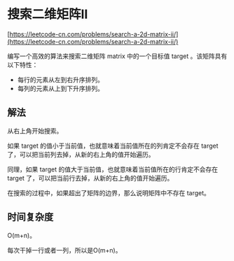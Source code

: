 # 搜索二维矩阵II

[https://leetcode-cn.com/problems/search-a-2d-matrix-ii/](https://leetcode-cn.com/problems/search-a-2d-matrix-ii/)

编写一个高效的算法来搜索二维矩阵 matrix 中的一个目标值 target 。该矩阵具有以下特性：

- 每行的元素从左到右升序排列。
- 每列的元素从上到下升序排列。

## 解法

从右上角开始搜索。

如果 target 的值小于当前值，也就意味着当前值所在的列肯定不会存在 target 了，可以把当前列去掉，从新的右上角的值开始遍历。

同理，如果 target 的值大于当前值，也就意味着当前值所在的行肯定不会存在 target 了，可以把当前行去掉，从新的右上角的值开始遍历。

在搜索的过程中，如果超出了矩阵的边界，那么说明矩阵中不存在 target。

## 时间复杂度

O(m+n)。

每次干掉一行或者一列，所以是O(m+n)。

